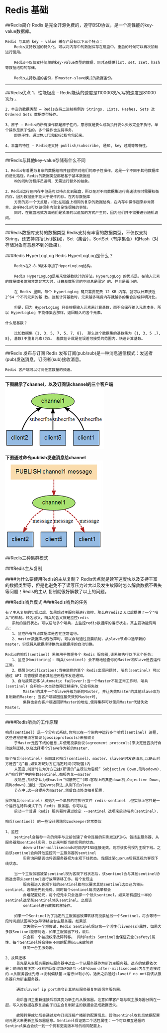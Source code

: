#            Redis 基础

##Redis简介
    Redis 是完全开源免费的，遵守BSD协议，是一个高性能的key-value数据库。
    
    Redis 与其他 key - value 缓存产品有以下三个特点：
        Redis支持数据的持久化，可以将内存中的数据保存在磁盘中，重启的时候可以再次加载进行使用。
        
        Redis不仅仅支持简单的key-value类型的数据，同时还提供list，set，zset，hash等数据结构的存储。
        
        Redis支持数据的备份，即master-slave模式的数据备份。
-----------------------
##Redis优点
    1、性能极高 – Redis能读的速度是110000次/s,写的速度是81000次/s 。
    
    2、丰富的数据类型 – Redis支持二进制案例的 Strings, Lists, Hashes, Sets 及 Ordered Sets 数据类型操作。
    
    3、原子 – Redis的所有操作都是原子性的，意思就是要么成功执行要么失败完全不执行。单个操作是原子性的。多个操作也支持事务，
        即原子性，通过MULTI和EXEC指令包起来。
    
    4、丰富的特性 – Redis还支持 publish/subscribe, 通知, key 过期等等特性。
---------------------------
##Redis与其他key-value存储有什么不同
    
    1、Redis有着更为复杂的数据结构并且提供对他们的原子性操作，这是一个不同于其他数据库的进化路径。Redis的数据类型都是基于基本数据结
        构的同时对程序员透明，无需进行额外的抽象。
    
    2、Redis运行在内存中但是可以持久化到磁盘，所以在对不同数据集进行高速读写时需要权衡内存，因为数据量不能大于硬件内存。在内存数据库
        方面的另一个优点是，相比在磁盘上相同的复杂的数据结构，在内存中操作起来非常简单，这样Redis可以做很多内部复杂性很强的事情。
        同时，在磁盘格式方面他们是紧凑的以追加的方式产生的，因为他们并不需要进行随机访问。
------------------------
##Redis数据库支持的数据类型
    Redis支持有丰富的数据类型，不仅仅支持String，还支持包括List(数组)，Set（集合），SortSet（有序集合）和Hash（对存储对象有意想不到的效果）。

###Redis HyperLogLog
    Redis HyperLogLog是什么？
    
        Redis在2.8.9版本添加了HyperLogLog结构。
        
        Redis HyperLogLog是用来做基数统计的算法。HyperLogLog 的优点是，在输入元素的数量或者体积非常非常大时，计算基数所需的空间总是固定 的、并且是很小的。
        
        在 Redis 里面，每个 HyperLogLog 键只需要花费 12 KB 内存，就可以计算接近 2^64 个不同元素的基 数。这和计算基数时，元素越多耗费内存就越多的集合形成鲜明对比。
        
        但是，因为 HyperLogLog 只会根据输入元素来计算基数，而不会储存输入元素本身，所以 HyperLogLog 不能像集合那样，返回输入的各个元素。
    
    什么是基数？
    
        比如数据集 {1, 3, 5, 7, 5, 7, 8}， 那么这个数据集的基数集为 {1, 3, 5 ,7, 8}, 基数(不重复元素)为5。 基数估计就是在误差可接受的范围内，快速计算基数。

---------------------------------

##Redis 发布与订阅
    Redis 发布订阅(pub/sub)是一种消息通信模式：发送者(pub)发送消息，订阅者(sub)接收消息。
    
    Redis 客户端可以订阅任意数量的频道。
--------------------------
**下图展示了channel，以及订阅该channel的三个客户端**
![](redis-publish-subscribe.png "redis-channel-client")

**下图通过命令publish发送消息给channel**
![](redis-publish-subscribe-message.png)




##Redis三种集群模式

###Redis主从复制
    
####为什么要使用Redis的主从复制？
    Redis优点就是读写速度快以及支持丰富的数据类型等，但是也避免不了读写压力过大以及发生故障时怎么解救数据不丢失等问题！Redis的主从
    复制就很好解救了以上的问题。







###Redis哨兵模式
####Redis哨兵的任务

    有了主从复制的实现以后，如果想对主服务器进行监控，那么在redis2.6以后提供了一个"哨兵"的机制。顾名思义，哨兵的含义就是监控redis
       系统的运行状态。可以启动多个哨兵，去监控redis数据库的运行状态。其主要功能有两点:
       1、监控所有节点数据库是否在正常运行。
       2、master数据库出现故障时，可以自动通过投票机制，从slave节点中选举新的master，实现将从数据库转换为主数据库的自动切换。
    
    Redis的哨兵(sentinel) 系统用于管理多个 Redis 服务器,该系统执行以下三个任务:
       1、监控(Monitoring): 哨兵(sentinel) 会不断地检查你的Master和Slave是否运作正常。
       2、提醒(Notification):当被监控的某个 Redis出现问题时, 哨兵(sentinel) 可以通过 API 向管理员或者其他应用程序发送通知。
       3、自动故障迁移(Automatic failover):当一个Master不能正常工作时，哨兵(sentinel) 会开始一次自动故障迁移操作,它会将失效
            Master的其中一个Slave升级为新的Master, 并让失效Master的其他Slave改为复制新的Master; 当客户端试图连接失效的Master时,
            集群也会向客户端返回新Master的地址,使得集群可以使用Master代替失效Master。

-----------------------------
####Redis哨兵的工作原理
    
    哨兵(sentinel) 是一个分布式系统,你可以在一个架构中运行多个哨兵(sentinel) 进程,这些进程使用流言协议(gossipprotocols)来接收关
        于Master是否下线的信息,并使用投票协议(agreement protocols)来决定是否执行自动故障迁移,以及选择哪个Slave作为新的Master.
    
    每个哨兵(sentinel) 会向其它哨兵(sentinel)、master、slave定时发送消息,以确认对方是否”活”着,如果发现对方在指定时间(可配置)内
        未回应,则暂时认为对方已挂(所谓的”主观认为宕机” Subjective Down,简称sdown).若“哨兵群”中的多数sentinel,都报告某一master
        没响应,系统才认为该master"彻底死亡"(即:客观上的真正down机,Objective Down,简称odown),通过一定的vote算法,从剩下的slave
        节点中,选一台提升为master,然后自动修改相关配置.
    
    虽然哨兵(sentinel) 初始为一个单独的可执行文件 redis-sentinel ,但实际上它只是一个运行在特殊模式下的 Redis 服务器，你可以在
        启动一个普通 Redis 服务器时通过给定 --sentinel 选项来启动哨兵(sentinel).
    
    哨兵(sentinel) 的一些设计思路和zookeeper非常类似
     
    1、监控
        sentinel会每秒一次的频率与之前创建了命令连接的实例发送PING，包括主服务器、从服务器和sentinel实例，以此来判断当前实例的状态。
            down-after-milliseconds时间内PING连接无效，则将该实例视为主观下线。之后该sentinel会向其他监控同一主服务器的sentinel
            实例询问是否也将该服务器视为主观下线状态，当超过某quorum后将其视为客观下线状态。
        
        当一个主服务器被某sentinel视为客观下线状态后，该sentinel会与其他sentinel协商选出零头sentinel进行故障转移工作。每个发现主
            服务器进入客观下线的sentinel都可以要求其他sentinel选自己为领头sentinel，选举是先到先得。同时每个sentinel每次选举都会
            自增配置纪元，每个纪元中只会选择一个领头sentinel。如果所有超过一半的sentinel选举某sentinel领头sentinel。之后该
            sentinel进行故障转移操作。
        
        如果一个Sentinel为了指定的主服务器故障转移而投票给另一个Sentinel，将会等待一段时间后试图再次故障转移这台主服务器。如果该
            次失败另一个将尝试，Redis Sentinel保证第一个活性(liveness)属性，如果大多数Sentinel能够对话，如果主服务器下线，最后
            只会有一个被授权来故障转移。 同时Redis Sentinel也保证安全(safety)属性，每个Sentinel将会使用不同的配置纪元来故障转
            移同一台主服务器。
            
    2、故障迁移
         首先是从主服务器的从服务器中选出一个从服务器作为新的主服务器。选点的依据依次是：网络连接正常->5秒内回复过INFO命令->10*down-after-milliseconds内与主连接过的->从服务器优先级->复制偏移量->运行id较小的。选出之后通过slaveif no ont将该从服务器升为新主服务器。
        
         通过slaveof ip port命令让其他从服务器复制该信主服务器。
    
         最后当旧主重新连接后将其变为新主的从服务器。注意如果客户端与就主服务器分隔在一起，写入的数据在恢复后由于旧主会复制新主的数据会造成数据丢失。
    
         故障转移成功后会通过发布订阅连接广播新的配置信息，其他sentinel收到后依据配置纪元更大来更新主服务器信息。Sentinel保证第二个活性属性：一个可以相互通信的Sentinel集合会统一到一个拥有更高版本号的相同配置上。       
         
         
   
